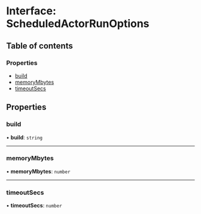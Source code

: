 # Interface: ScheduledActorRunOptions

## Table of contents

### Properties

- [build](ScheduledActorRunOptions.md#build)
- [memoryMbytes](ScheduledActorRunOptions.md#memorymbytes)
- [timeoutSecs](ScheduledActorRunOptions.md#timeoutsecs)

## Properties

### <a id="build" name="build"></a> build

• **build**: `string`

___

### <a id="memorymbytes" name="memorymbytes"></a> memoryMbytes

• **memoryMbytes**: `number`

___

### <a id="timeoutsecs" name="timeoutsecs"></a> timeoutSecs

• **timeoutSecs**: `number`
